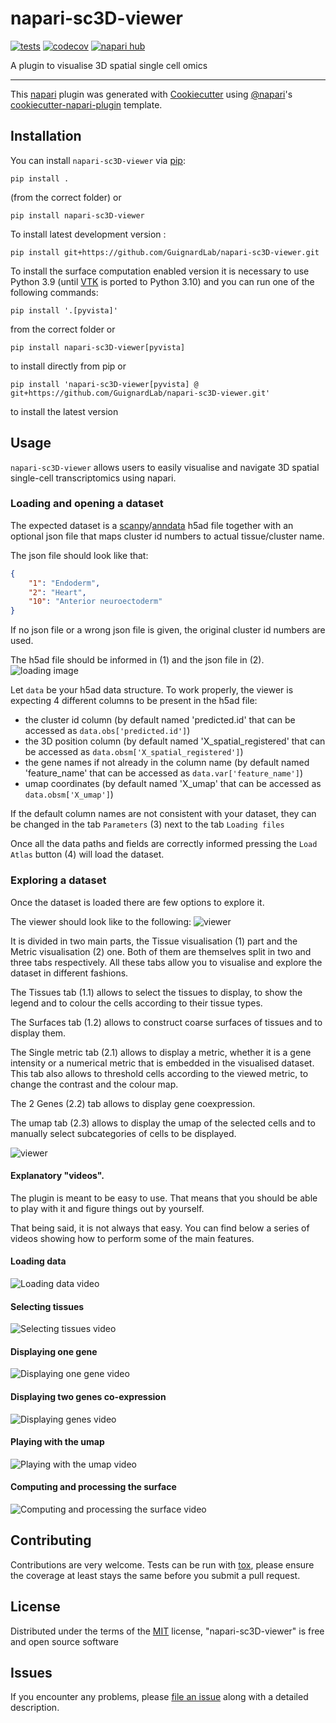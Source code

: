# napari-sc3D-viewer

<!-- [![License](https://img.shields.io/pypi/l/napari-sc3D-viewer.svg?color=green)](https://raw.githubusercontent.com/GuignardLab/napari-sc3D-viewer/main/LICENSE)
[![PyPI](https://img.shields.io/pypi/v/napari-sc3D-viewer.svg?color=green)](https://pypi.org/project/napari-sc3D-viewer)
[![Python Version](https://img.shields.io/pypi/pyversions/napari-sc3D-viewer.svg?color=green)](https://python.org)
 -->
 [![tests](https://github.com/GuignardLab/napari-sc3D-viewer/workflows/tests/badge.svg)](https://github.com/GuignardLab/napari-sc3D-viewer/actions)
[![codecov](https://codecov.io/gh/GuignardLab/napari-sc3D-viewer/branch/main/graph/badge.svg)](https://codecov.io/gh/GuignardLab/napari-sc3D-viewer)
[![napari hub](https://img.shields.io/endpoint?url=https://api.napari-hub.org/shields/napari-sc3D-viewer)](https://napari-hub.org/plugins/napari-sc3D-viewer)


A plugin to visualise 3D spatial single cell omics

----------------------------------

This [napari] plugin was generated with [Cookiecutter] using [@napari]'s [cookiecutter-napari-plugin] template.

## Installation

You can install `napari-sc3D-viewer` via [pip]:

    pip install .
(from the correct folder)
or

    pip install napari-sc3D-viewer

To install latest development version :

    pip install git+https://github.com/GuignardLab/napari-sc3D-viewer.git

To install the surface computation enabled version it is necessary to use Python 3.9 (until [VTK] is ported to Python 3.10) and you can run one of the following commands:

    pip install '.[pyvista]'
from the correct folder or

    pip install napari-sc3D-viewer[pyvista]

to install directly from pip or

    pip install 'napari-sc3D-viewer[pyvista] @ git+https://github.com/GuignardLab/napari-sc3D-viewer.git'

to install the latest version

## Usage

`napari-sc3D-viewer` allows users to easily visualise and navigate 3D spatial single-cell transcriptomics using napari.

### Loading and opening a dataset

<!-- To test your the plugin you can download the following dataset composed of a id to tissue name file located [there](https://github.com/GuignardLab/sc3D/tree/main/data) and a scanpy h5ad dataset [there](https://figshare.com/s/1c29d867bc8b90d754d2). The dataset is from the following publication: [pub] -->

The expected dataset is a [scanpy]/[anndata] h5ad file together with an optional json file that maps cluster id numbers to actual tissue/cluster name.

The json file should look like that:
```json
{
    "1": "Endoderm",
    "2": "Heart",
    "10": "Anterior neuroectoderm"
}
```
If no json file or a wrong json file is given, the original cluster id numbers are used.

The h5ad file should be informed in (1) and the json file in (2).
![loading image](images/1.loading.png)

Let `data` be your h5ad data structure. To work properly, the viewer is expecting 4 different columns to be present in the h5ad file:
- the cluster id column (by default named 'predicted.id' that can be accessed as `data.obs['predicted.id']`)
- the 3D position column (by default named 'X_spatial_registered' that can be accessed as `data.obsm['X_spatial_registered']`)
- the gene names if not already in the column name (by default named 'feature_name' that can be accessed as `data.var['feature_name']`)
- umap coordinates (by default named 'X_umap' that can be accessed as `data.obsm['X_umap']`)

If the default column names are not consistent with your dataset, they can be changed in the tab `Parameters` (3) next to the tab `Loading files`

Once all the data paths and fields are correctly informed pressing the `Load Atlas` button (4) will load the dataset.

### Exploring a dataset

Once the dataset is loaded there are few options to explore it.

The viewer should look like to the following:
![viewer](images/2.viewer.png)

It is divided in two main parts, the Tissue visualisation (1) part and the Metric visualisation (2) one.
Both of them are themselves split in two and three tabs respectively. All these tabs allow you to visualise and explore the dataset in different fashions.

The Tissues tab (1.1) allows to select the tissues to display, to show the legend and to colour the cells according to their tissue types.

The Surfaces tab (1.2) allows to construct coarse surfaces of tissues and to display them.

The Single metric tab (2.1) allows to display a metric, whether it is a gene intensity or a numerical metric that is embedded in the visualised dataset. This tab also allows to threshold cells according to the viewed metric, to change the contrast and the colour map.

The 2 Genes (2.2) tab allows to display gene coexpression.

The umap tab (2.3) allows to display the umap of the selected cells and to manually select subcategories of cells to be displayed.

![viewer](images/3.description.png)

#### Explanatory "videos".
The plugin is meant to be easy to use. That means that you should be able to play with it and figure things out by yourself.

That being said, it is not always that easy. You can find below a series of videos showing how to perform some of the main features.

#### Loading data
![Loading data video](images/loading.gif)

#### Selecting tissues
![Selecting tissues video](images/tissue-select.gif)

#### Displaying one gene
![Displaying one gene video](images/gene1.gif)

#### Displaying two genes co-expression
![Displaying genes video](images/gene2.gif)

#### Playing with the umap
![Playing with the umap video](images/umap.gif)

#### Computing and processing the surface
![Computing and processing the surface video](images/surfaces.gif)

## Contributing

Contributions are very welcome. Tests can be run with [tox], please ensure
the coverage at least stays the same before you submit a pull request.

## License

Distributed under the terms of the [MIT] license,
"napari-sc3D-viewer" is free and open source software

## Issues

If you encounter any problems, please [file an issue] along with a detailed description.

[napari]: https://github.com/napari/napari
[Cookiecutter]: https://github.com/audreyr/cookiecutter
[@napari]: https://github.com/napari
[MIT]: http://opensource.org/licenses/MIT
[BSD-3]: http://opensource.org/licenses/BSD-3-Clause
[GNU GPL v3.0]: http://www.gnu.org/licenses/gpl-3.0.txt
[GNU LGPL v3.0]: http://www.gnu.org/licenses/lgpl-3.0.txt
[Apache Software License 2.0]: http://www.apache.org/licenses/LICENSE-2.0
[Mozilla Public License 2.0]: https://www.mozilla.org/media/MPL/2.0/index.txt
[cookiecutter-napari-plugin]: https://github.com/napari/cookiecutter-napari-plugin

[file an issue]: https://github.com/GuignardLab/napari-sc3D-viewer/issues

[napari]: https://github.com/napari/napari
[tox]: https://tox.readthedocs.io/en/latest/
[pip]: https://pypi.org/project/pip/
[PyPI]: https://pypi.org/
[VTK]: https://vtk.org/
[scanpy]: https://scanpy.readthedocs.io/en/latest/index.html
[anndata]: https://anndata.readthedocs.io/en/latest/